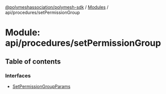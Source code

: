 [@polymeshassociation/polymesh-sdk](../README.md) / [Modules](../modules.md) / api/procedures/setPermissionGroup

# Module: api/procedures/setPermissionGroup

## Table of contents

### Interfaces

- [SetPermissionGroupParams](../interfaces/api_procedures_setPermissionGroup.SetPermissionGroupParams.md)
